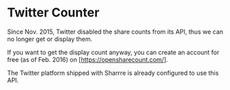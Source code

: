 # Twitter Counter

Since Nov. 2015, Twitter disabled the share counts from its API, thus we can no longer get or display them.

If you want to get the display count anyway,
you can create an account for free (as of Feb. 2016) on [https://opensharecount.com/].

The Twitter platform shipped with Sharrre is already configured to use this API.